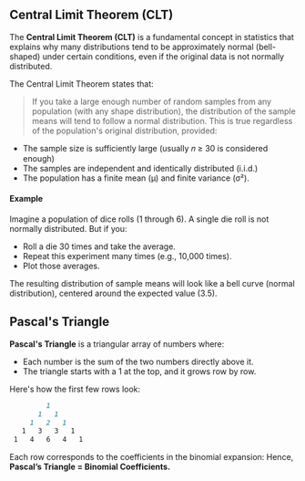 ## Central Limit Theorem (CLT)
The **Central Limit Theorem (CLT)** is a fundamental concept in statistics that explains why many distributions tend to be approximately normal (bell-shaped) under certain conditions, even if the original data is not normally distributed.  

The Central Limit Theorem states that:
> If you take a large enough number of random samples from any population (with any shape distribution), the distribution of the sample means will tend to follow a normal distribution.
This is true regardless of the population's original distribution, provided:
- The sample size is sufficiently large (usually 𝑛 ≥ 30 is considered enough)
- The samples are independent and identically distributed (i.i.d.)
- The population has a finite mean (μ) and finite variance (σ²).

#### Example
Imagine a population of dice rolls (1 through 6). A single die roll is not normally distributed. But if you:
- Roll a die 30 times and take the average.
- Repeat this experiment many times (e.g., 10,000 times).
- Plot those averages.

The resulting distribution of sample means will look like a bell curve (normal distribution), centered around the expected value (3.5).

## Pascal's Triangle
**Pascal's Triangle** is a triangular array of numbers where:
- Each number is the sum of the two numbers directly above it.
- The triangle starts with a 1 at the top, and it grows row by row.  

Here's how the first few rows look:
```markdown
         1
       1   1
     1   2   1
   1   3   3   1
 1   4   6   4   1
```
Each row corresponds to the coefficients in the binomial expansion: Hence, **Pascal’s Triangle = Binomial Coefficients.**
